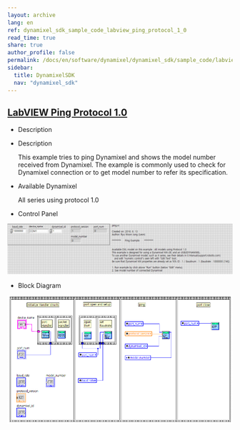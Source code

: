 ```yaml
---
layout: archive
lang: en
ref: dynamixel_sdk_sample_code_labview_ping_protocol_1_0
read_time: true
share: true
author_profile: false
permalink: /docs/en/software/dynamixel/dynamixel_sdk/sample_code/labview_ping_protocol_1_0/
sidebar:
  title: DynamixelSDK
  nav: "dynamixel_sdk"
---
```


<div style="counter-reset: h2 102"></div>
<div style="counter-reset: h1 3"></div>

## [LabVIEW Ping Protocol 1.0](#labview-ping-protocol-10)

- Description

- Description

  This example tries to ping Dynamixel and shows the model number received from Dynamixel. The example is commonly used to check for Dynamixel connection or to get model number to refer its specification.

- Available Dynamixel

  All series using protocol 1.0

- Control Panel

![](https://github.com/ROBOTIS-GIT/ROBOTIS-Documents/blob/master/wiki-images/DynamixelSDK/4.SDKExample/4.7%20LabVIEW/ping1/ping1.png)

- Block Diagram

![](https://github.com/ROBOTIS-GIT/ROBOTIS-Documents/blob/master/wiki-images/DynamixelSDK/4.SDKExample/4.7%20LabVIEW/ping1/block_diagram.png)